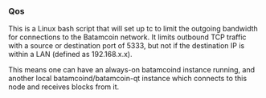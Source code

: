 ### Qos ###

This is a Linux bash script that will set up tc to limit the outgoing bandwidth for connections to the Batamcoin network. It limits outbound TCP traffic with a source or destination port of 5333, but not if the destination IP is within a LAN (defined as 192.168.x.x).

This means one can have an always-on batamcoind instance running, and another local batamcoind/batamcoin-qt instance which connects to this node and receives blocks from it.
